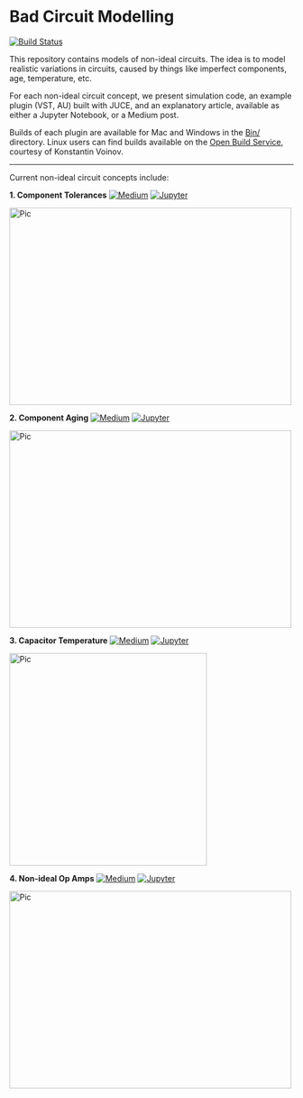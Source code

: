 # Bad Circuit Modelling

[![Build Status](https://travis-ci.com/jatinchowdhury18/Bad-Circuit-Modelling.svg?branch=master)](https://travis-ci.com/jatinchowdhury18/Bad-Circuit-Modelling)

This repository contains models of non-ideal circuits. The idea is to model
realistic variations in circuits, caused by things like imperfect components,
age, temperature, etc.

For each non-ideal circuit concept, we present simulation code, an example
plugin (VST, AU) built with JUCE, and an explanatory article, available
as either a Jupyter Notebook, or a Medium post.

Builds of each plugin are available for Mac and Windows in the [Bin/](./Bin/) directory.
Linux users can find builds available on the
[Open Build Service](https://build.opensuse.org/package/show/home:kill_it:JUCE/Bad-Circuit-Modelling),
courtesy of Konstantin Voinov.

---

Current non-ideal circuit concepts include:

**1. Component Tolerances**
[![Medium](https://img.shields.io/badge/Read%20on-Medium-blue)](https://medium.com/@jatinchowdhury18/bad-circuit-modelling-episode-1-component-tolerances-3ffdbe4e980c)
[![Jupyter](https://img.shields.io/badge/Read%20as-Jupyter-orange)](https://ccrma.stanford.edu/~jatin/Bad-Circuit-Modelling/Tolerances.html)

<img src="https://github.com/jatinchowdhury18/Bad-Circuit-Modelling/blob/master/CMTolerance/Pics/lpf_tgauss_plot.png" alt="Pic" width="500" height="350">

**2. Component Aging**
[![Medium](https://img.shields.io/badge/Read%20on-Medium-blue)](https://medium.com/@jatinchowdhury18/bad-circuit-modelling-episode-2-component-aging-faef126b7029)
[![Jupyter](https://img.shields.io/badge/Read%20as-Jupyter-orange)](https://ccrma.stanford.edu/~jatin/Bad-Circuit-Modelling/Aging.html)

<img src="https://github.com/jatinchowdhury18/Bad-Circuit-Modelling/blob/master/CMAging/Pics/FullFail.png" alt="Pic" width="500" height="350">

**3. Capacitor Temperature**
[![Medium](https://img.shields.io/badge/Read%20on-Medium-blue)](https://medium.com/@jatinchowdhury18/bad-circuit-modelling-episode-3-temperature-e31d124767f1)
[![Jupyter](https://img.shields.io/badge/Read%20as-Jupyter-orange)](https://ccrma.stanford.edu/~jatin/Bad-Circuit-Modelling/Temperature.html)

<img src="https://github.com/jatinchowdhury18/Bad-Circuit-Modelling/blob/master/CMTemperature/Pics/Temperature.png" alt="Pic" width="350" height="377">

**4. Non-ideal Op Amps**
[![Medium](https://img.shields.io/badge/Read%20on-Medium-blue)](https://medium.com/@jatinchowdhury18/bad-circuit-modelling-episode-4-op-amps-a781bfe455af)
[![Jupyter](https://img.shields.io/badge/Read%20as-Jupyter-orange)](https://ccrma.stanford.edu/~jatin/Bad-Circuit-Modelling/OpAmp.html)

<img src="https://github.com/jatinchowdhury18/Bad-Circuit-Modelling/blob/master/OpAmp/Pics/temp_freq_response.png" alt="Pic" width="500" height="350">
